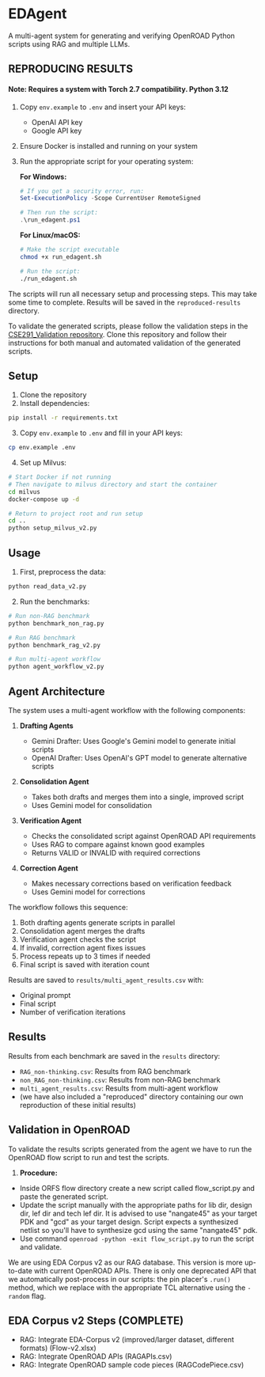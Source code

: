 # EDAgent

A multi-agent system for generating and verifying OpenROAD Python scripts using RAG and multiple LLMs.

## REPRODUCING RESULTS

#### Note: Requires a system with Torch 2.7 compatibility. Python 3.12

1. Copy `env.example` to `.env` and insert your API keys:
   - OpenAI API key
   - Google API key

2. Ensure Docker is installed and running on your system

3. Run the appropriate script for your operating system:

   **For Windows:**
   ```powershell
   # If you get a security error, run:
   Set-ExecutionPolicy -Scope CurrentUser RemoteSigned
   
   # Then run the script:
   .\run_edagent.ps1
   ```

   **For Linux/macOS:**
   ```bash
   # Make the script executable
   chmod +x run_edagent.sh
   
   # Run the script:
   ./run_edagent.sh
   ```

The scripts will run all necessary setup and processing steps. This may take some time to complete. Results will be saved in the `reproduced-results` directory.

To validate the generated scripts, please follow the validation steps in the [CSE291_Validation repository](https://github.com/anurg02/CSE291_Validiation). Clone this repository and follow their instructions for both manual and automated validation of the generated scripts.

## Setup

1. Clone the repository
2. Install dependencies:
```bash
pip install -r requirements.txt
```
3. Copy `env.example` to `.env` and fill in your API keys:
```bash
cp env.example .env
```
4. Set up Milvus:
```bash
# Start Docker if not running
# Then navigate to milvus directory and start the container
cd milvus
docker-compose up -d

# Return to project root and run setup
cd ..
python setup_milvus_v2.py
```

## Usage

1. First, preprocess the data:
```bash
python read_data_v2.py
```

2. Run the benchmarks:
```bash
# Run non-RAG benchmark
python benchmark_non_rag.py

# Run RAG benchmark
python benchmark_rag_v2.py

# Run multi-agent workflow
python agent_workflow_v2.py
```

## Agent Architecture

The system uses a multi-agent workflow with the following components:

1. **Drafting Agents**
   - Gemini Drafter: Uses Google's Gemini model to generate initial scripts
   - OpenAI Drafter: Uses OpenAI's GPT model to generate alternative scripts

2. **Consolidation Agent**
   - Takes both drafts and merges them into a single, improved script
   - Uses Gemini model for consolidation

3. **Verification Agent**
   - Checks the consolidated script against OpenROAD API requirements
   - Uses RAG to compare against known good examples
   - Returns VALID or INVALID with required corrections

4. **Correction Agent**
   - Makes necessary corrections based on verification feedback
   - Uses Gemini model for corrections

The workflow follows this sequence:
1. Both drafting agents generate scripts in parallel
2. Consolidation agent merges the drafts
3. Verification agent checks the script
4. If invalid, correction agent fixes issues
5. Process repeats up to 3 times if needed
6. Final script is saved with iteration count

Results are saved to `results/multi_agent_results.csv` with:
- Original prompt
- Final script
- Number of verification iterations

## Results

Results from each benchmark are saved in the `results` directory:
- `RAG_non-thinking.csv`: Results from RAG benchmark
- `non_RAG_non-thinking.csv`: Results from non-RAG benchmark
- `multi_agent_results.csv`: Results from multi-agent workflow
- (we have also included a "reproduced" directory containing our own reproduction of these initial results)

## Validation in OpenROAD

To validate the results scripts generated from the agent we have to run the OpenROAD flow script to run and test the scripts.

1. **Procedure:**
- Inside ORFS flow directory create a new script called flow_script.py and paste the generated script.
- Update the script manually with the appropriate paths for lib dir, design dir, lef dir and tech lef dir. It is advised to use "nangate45" as your target PDK and "gcd" as your target design. Script expects a synthesized netlist so you'll have to synthesize gcd using the same "nangate45" pdk.
- Use command `openroad -python -exit flow_script.py` to run the script and validate.

We are using EDA Corpus v2 as our RAG database. This version is more up-to-date with current OpenROAD APIs. There is only one deprecated API that we automatically post-process in our scripts: the pin placer's `.run()` method, which we replace with the appropriate TCL alternative using the `-random` flag.

## EDA Corpus v2 Steps (COMPLETE)
- RAG: Integrate EDA-Corpus v2 (improved/larger dataset, different formats) (Flow-v2.xlsx)
- RAG: Integrate OpenROAD APIs (RAGAPIs.csv)
- RAG: Integrate OpenROAD sample code pieces (RAGCodePiece.csv)
